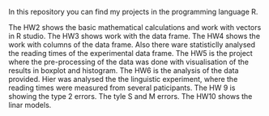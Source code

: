 In this repository you can find my projects in the programming language R. 

The HW2 shows the basic mathematical calculations and work with vectors in R studio. 
The HW3 shows work with the data frame.
The HW4 shows the work with columns of the data frame. Also there ware statisticlly analysed the reading times of the experimental data frame.
The HW5 is the project where the pre-processing of the data was done with visualisation of the results in boxplot and histogram. 
The HW6 is the analysis of the data provided. Hier was analysed the the linguistic experiment, where the reading times were measured from several paticipants. 
The HW 9 is showing the type 2 errors. The tyle S and M errors.
The HW10 shows the linar models.

